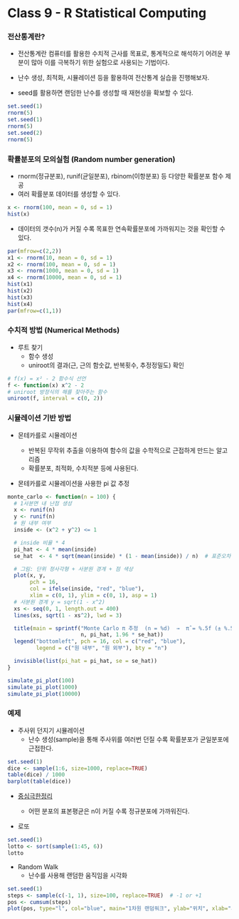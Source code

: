 # Class 9 - R Statistical Computing

### 전산통계란?

- 전산통계란 컴퓨터를 활용한 수치적 근사를 목표로, 통계적으로 해석하기 어려운 부분이 많아 이를 극복하기 위한 실험으로 사용되는 기법이다.

- 난수 생성, 최적화, 시뮬레이션 등을 활용하여 전산통계 실습을 진행해보자.

- seed를 활용하면 랜덤한 난수를 생성할 때 재현성을 확보할 수 있다.
```r
set.seed(1)
rnorm(5)
set.seed(1)
rnorm(5)
set.seed(2)
rnorm(5)
```

### 확률분포의 모의실험 (Random number generation)

- rnorm(정규분포), runif(균일분포), rbinom(이항분포) 등 다양한 확률분포 함수 제공
- 여러 확률분포 데이터를 생성할 수 있다.

```r
x <- rnorm(100, mean = 0, sd = 1)
hist(x)
```

- 데이터의 갯수(n)가 커질 수록 목표한 연속확률분포에 가까워지는 것을 확인할 수 있다.

```r
par(mfrow=c(2,2))
x1 <- rnorm(10, mean = 0, sd = 1)
x2 <- rnorm(100, mean = 0, sd = 1)
x3 <- rnorm(1000, mean = 0, sd = 1)
x4 <- rnorm(10000, mean = 0, sd = 1)
hist(x1)
hist(x2)
hist(x3)
hist(x4)
par(mfrow=c(1,1))
```

### 수치적 방법 (Numerical Methods)

- 루트 찾기
    - 함수 생성
    - uniroot의 결과(근, 근의 함숫값, 반복횟수, 추정정밀도) 확인
```r
# f(x) = x² - 2 함수식 선언
f <- function(x) x^2 - 2
# uniroot 방정식의 해를 찾아주는 함수
uniroot(f, interval = c(0, 2))
```

### 시뮬레이션 기반 방법

- 몬테카를로 시뮬레이션
    - 반복된 무작위 추출을 이용하여 함수의 값을 수학적으로 근접하게 만드는 알고리즘
    - 확률분포, 최적화, 수치적분 등에 사용된다.

- 몬테카를로 시뮬레이션을 사용한 pi 값 추정
```r
monte_carlo <- function(n = 100) {
  # 1사분면 내 난점 생성
  x <- runif(n)
  y <- runif(n)
  # 원 내부 여부
  inside <- (x^2 + y^2) <= 1

  # inside 비율 * 4
  pi_hat <- 4 * mean(inside)
  se_hat  <- 4 * sqrt(mean(inside) * (1 - mean(inside)) / n)  # 표준오차 근사

  # 그림: 단위 정사각형 + 사분원 경계 + 점 색상
  plot(x, y,
       pch = 16,
       col = ifelse(inside, "red", "blue"),
       xlim = c(0, 1), ylim = c(0, 1), asp = 1)
  # 사분원 경계 y = sqrt(1 - x^2)
  xs <- seq(0, 1, length.out = 400)
  lines(xs, sqrt(1 - xs^2), lwd = 3)

  title(main = sprintf("Monte Carlo π 추정  (n = %d)  →  π̂ = %.5f (± %.5f)", 
                       n, pi_hat, 1.96 * se_hat))
  legend("bottomleft", pch = 16, col = c("red", "blue"),
         legend = c("원 내부", "원 외부"), bty = "n")

  invisible(list(pi_hat = pi_hat, se = se_hat))
}

simulate_pi_plot(100)
simulate_pi_plot(1000)
simulate_pi_plot(10000)
```

### 예제

- 주사위 던지기 시뮬레이션
    - 난수 생성(sample)을 통해 주사위를 여러번 던질 수록 확률분포가 균일분포에 근접한다.
```r
set.seed(1)
dice <- sample(1:6, size=1000, replace=TRUE)
table(dice) / 1000
barplot(table(dice))
```

- [중심극한정리](./class_4.md)
    - 어떤 분포의 표본평균은 n이 커질 수록 정규분포에 가까워진다.

- 로또
```r
set.seed(1)
lotto <- sort(sample(1:45, 6))
lotto
```

- Random Walk
    - 난수를 사용해 랜덤한 움직임을 시각화
```r
set.seed(1)
steps <- sample(c(-1, 1), size=100, replace=TRUE)  # -1 or +1
pos <- cumsum(steps)
plot(pos, type="l", col="blue", main="1차원 랜덤워크", ylab="위치", xlab="시간")
```